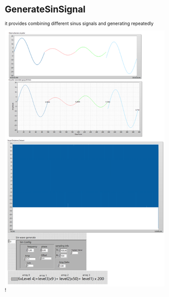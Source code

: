 # GenerateSinSignal

it provides combining different sinus signals and generating repeatedly

![](/Readme.png)!
